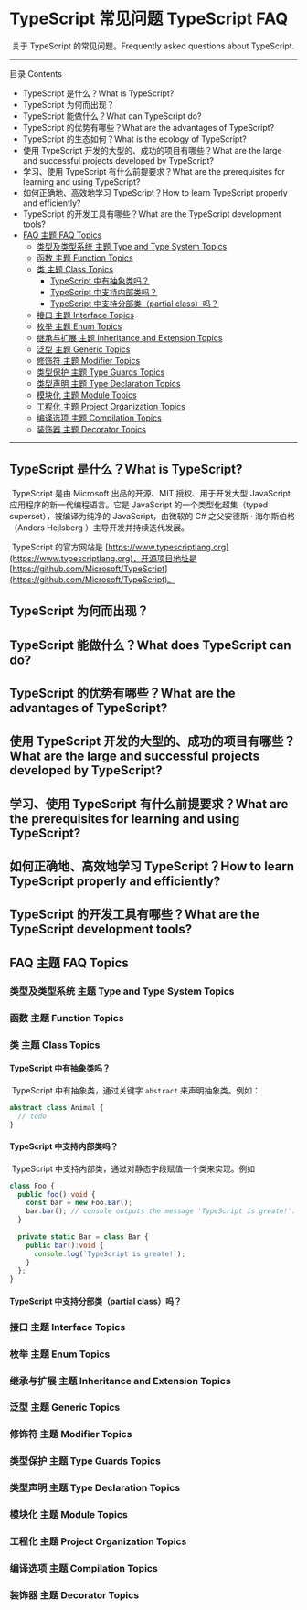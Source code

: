 # TypeScript 常见问题 TypeScript FAQ

​	关于 TypeScript 的常见问题。Frequently asked questions about TypeScript.

------

目录 Contents

- TypeScript 是什么？What is TypeScript?
- TypeScript 为何而出现？
- TypeScript 能做什么？What can TypeScript do?
- TypeScript 的优势有哪些？What are the advantages of TypeScript?
- TypeScript 的生态如何？What is the ecology of TypeScript?
- 使用 TypeScript 开发的大型的、成功的项目有哪些？What are the large and successful projects developed by TypeScript?
- 学习、使用 TypeScript 有什么前提要求？What are the prerequisites for learning and using TypeScript?
- 如何正确地、高效地学习 TypeScript？How to learn TypeScript properly and efficiently?
- TypeScript 的开发工具有哪些？What are the TypeScript development tools?
- [FAQ 主题 FAQ Topics](#faq-主题-faq-topics)
  - [类型及类型系统 主题 Type and Type System Topics](#类型及类型系统-主题-type-and-type-system-topics)
  - [函数 主题 Function Topics](#函数-主题-function-topics)
  - [类 主题 Class Topics](#类-主题-class-topics)
    - [TypeScript 中有抽象类吗？](#typescript-中有抽象类吗)
    - [TypeScript 中支持内部类吗？](#typescript-中支持内部类吗)
    - [TypeScript 中支持分部类（partial class）吗？](#typescript-中支持分部类partial-class吗)
  - [接口 主题 Interface Topics](#接口-主题-interface-topics)
  - [枚举 主题 Enum Topics](#枚举-主题-enum-topics)
  - [继承与扩展 主题 Inheritance and Extension Topics](#继承与扩展-主题-inheritance-and-extension-topics)
  - [泛型 主题 Generic Topics](#泛型-主题-generic-topics)
  - [修饰符 主题 Modifier Topics](#修饰符-主题-modifier-topics)
  - [类型保护 主题 Type Guards Topics](#类型保护-主题-type-guards-topics)
  - [类型声明 主题 Type Declaration Topics](#类型声明-主题-type-declaration-topics)
  - [模块化 主题 Module Topics](#模块化-主题-module-topics)
  - [工程化 主题 Project Organization Topics](#工程化-主题-project-organization-topics)
  - [编译选项 主题 Compilation Topics](#编译选项-主题-compilation-topics)
  - [装饰器 主题 Decorator Topics](#装饰器-主题-decorator-topics)

------

## TypeScript 是什么？What is TypeScript?

​	TypeScript 是由 Microsoft 出品的开源、MIT 授权、用于开发大型 JavaScript 应用程序的新一代编程语言。它是 JavaScript 的一个类型化超集（typed superset），被编译为纯净的 JavaScript，由微软的 C# 之父安德斯 · 海尔斯伯格（Anders Hejlsberg ）主导开发并持续迭代发展。

​	TypeScript 的官方网站是 [https://www.typescriptlang.org](https://www.typescriptlang.org)，开源项目地址是 [https://github.com/Microsoft/TypeScript](https://github.com/Microsoft/TypeScript)。

## TypeScript 为何而出现？

## TypeScript 能做什么？What does TypeScript can do?

## TypeScript 的优势有哪些？What are the advantages of TypeScript?

## 使用 TypeScript 开发的大型的、成功的项目有哪些？What are the large and successful projects developed by TypeScript?

## 学习、使用 TypeScript 有什么前提要求？What are the prerequisites for learning and using TypeScript?

## 如何正确地、高效地学习 TypeScript？How to learn TypeScript properly and efficiently?

## TypeScript 的开发工具有哪些？What are the TypeScript development tools?

## FAQ 主题 FAQ Topics

### 类型及类型系统 主题 Type and Type System Topics

### 函数 主题 Function Topics

### 类 主题 Class Topics

#### TypeScript 中有抽象类吗？

​	TypeScript 中有抽象类，通过关键字 `abstract` 来声明抽象类。例如：

```typescript
abstract class Animal {
  // todo
}
```

#### TypeScript 中支持内部类吗？

​	TypeScript 中支持内部类，通过对静态字段赋值一个类来实现。例如

```typescript
class Foo {
  public foo():void {
    const bar = new Foo.Bar();
    bar.bar(); // console outputs the message 'TypeScript is greate!'.
  }
  
  private static Bar = class Bar {
    public bar():void {
      console.log(`TypeScript is greate!`);
    }
  };
}
```



#### TypeScript 中支持分部类（partial class）吗？

### 接口 主题 Interface Topics

### 枚举 主题 Enum Topics

### 继承与扩展 主题 Inheritance and Extension Topics

### 泛型 主题 Generic Topics

### 修饰符 主题 Modifier Topics

### 类型保护 主题 Type Guards Topics

### 类型声明 主题 Type Declaration Topics

### 模块化 主题 Module Topics

### 工程化 主题 Project Organization Topics

### 编译选项 主题 Compilation Topics

### 装饰器 主题 Decorator Topics
